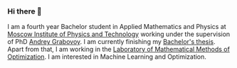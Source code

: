 ### Hi there 👋

I am a fourth year Bachelor student in Applied Mathematics and Physics at [Moscow Institute of Physics and Technology](https://mipt.ru/en) working under the supervision of PhD [Andrey Grabovoy](https://andriygav.github.io). I am currently finishing my [Bachelor's thesis](https://github.com/intsystems/Kiselev-BS-Thesis).  Apart from that, I am working in the [Laboratory of Mathematical Methods of Optimization](https://labmmo.ru/en). I am interested in Machine Learning and Optimization.
